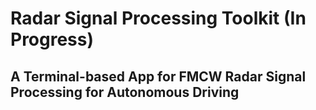 # Radar Signal Processing Toolkit (In Progress)
## A Terminal-based App for FMCW Radar Signal Processing for Autonomous Driving
